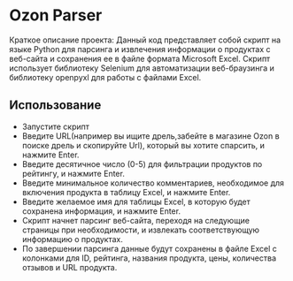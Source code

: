 # Ozon Parser

Краткое описание проекта:
Данный код представляет собой скрипт на языке Python для парсинга и извлечения информации о продуктах с веб-сайта и сохранения ее в файле формата Microsoft Excel. Скрипт использует библиотеку Selenium для автоматизации веб-браузинга и библиотеку openpyxl для работы с файлами Excel.

## Использование

- Запустите скрипт
- Введите URL(например вы ищите дрель,забейте в магазине Ozon в поиске дрель и скопируйте Url), который вы хотите спарсить, и нажмите Enter.
- Введите десятичное число (0-5) для фильтрации продуктов по рейтингу, и нажмите Enter.
- Введите минимальное количество комментариев, необходимое для включения продукта в таблицу Excel, и нажмите Enter.
- Введите желаемое имя для таблицы Excel, в которую будет сохранена информация, и нажмите Enter.
- Скрипт начнет парсинг веб-сайта, переходя на следующие страницы при необходимости, и извлекать соответствующую информацию о продуктах.
- По завершении парсинга данные будут сохранены в файле Excel с колонками для ID, рейтинга, названия продукта, цены, количества отзывов и URL продукта.


